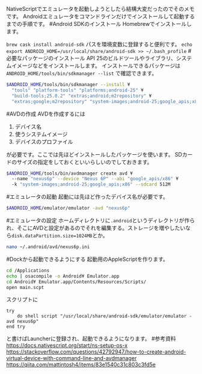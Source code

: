 NativeScriptでエミュレータを起動しようとしたら結構大変だったのでそのメモです。
Androidエミュレータをコマンドラインだけでインストールして起動するまでの手順です。
#Android SDKのインストール
Homebrewでインストールします。

`brew cask install android-sdk`
パスを環境変数に登録すると便利です。
`echo export ANDROID_HOME=/usr/local/share/android-sdk >> ~/.bash_profile`
#必要なパッケージのインストール
API 25のビルドツールやライブラリ、システムイメージなどをインストールします。
インストールできるパッケージは
`ANDROID_HOME/tools/bin/sdkmanager --list`
で確認できます。

```bash
$ANDROID_HOME/tools/bin/sdkmanager --install ¥
  "tools" "platform-tools" "platforms;android-25" ¥
  "build-tools;25.0.2" "extras;android;m2repository" ¥
  "extras;google;m2repository" "system-images;android-25;google_apis;x86"
```
#AVDの作成
AVDを作成するには

1. デバイス名
2. 使うシステムイメージ
3. デバイスのプロファイル

が必要です。ここでは先ほどインストールしたパッケージを使います。
SDカードのサイズの指定をしておくといいらしいのでしておきます。

```bash
$ANDROID_HOME/tools/bin/avdmanager create avd ¥
  --name "nexus6p" --device "Nexus 6P" --abi "google_apis/x86" ¥
  -k "system-images;android-25;google_apis;x86" --sdcard 512M
```
#エミュレータの起動
起動には先ほど作ったデバイス名が必要です。

```bash
$ANDROID_HOME/emulator/emulator -avd "nexus6p"
```
#エミュレータの設定
ホームディレクトリに`.android`というディレクトリが作られ、そこにAVDと設定があるのでそれを編集する。ストレージを増やしたいなら`disk.dataPartition.size=1024MB`とか。

```bash
nano ~/.android/avd/nexus6p.ini
```
#Dockから起動できるようにする
起動用のAppleScriptを作ります。

```bash
cd /Applications
echo | osacompile -o Android¥ Emulator.app
cd Android¥ Emulator.app/Contents/Resources/Scripts/
open main.scpt
```
スクリプトに

```applescript
try
	do shell script "/usr/local/share/android-sdk/emulator/emulator -avd nexus6p"
end try
```
と書けばLauncherに登録され、起動できるようになります。
#参考資料
https://docs.nativescript.org/start/ns-setup-os-x
https://stackoverflow.com/questions/42792947/how-to-create-android-virtual-device-with-command-line-and-avdmanager
https://qiita.com/mattintosh4/items/83e1540c31c803c3fd5e
